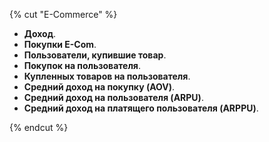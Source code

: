 {% cut "E-Commerce" %}

- **Доход**.
- **Покупки E-Com**.
- **Пользователи, купившие товар**.
- **Покупок на пользователя**.
- **Купленных товаров на пользователя**.
- **Средний доход на покупку (AOV)**.
- **Средний доход на пользователя (ARPU)**.
- **Средний доход на платящего пользователя (ARPPU)**.

{% endcut %}
